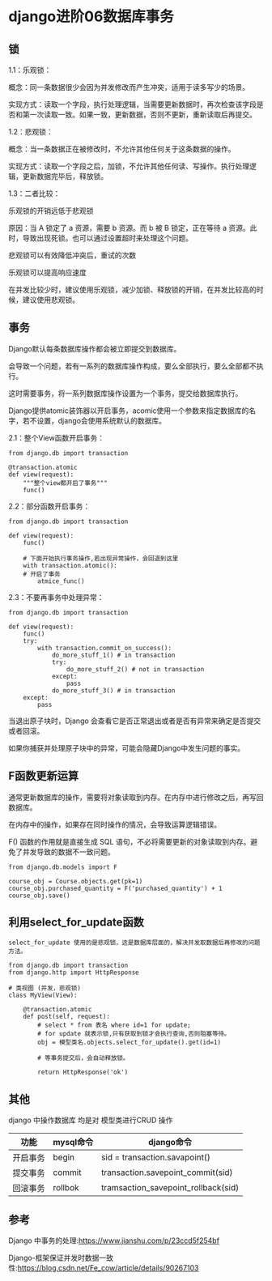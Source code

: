 # django进阶06数据库事务
## 锁

1.1：乐观锁：

概念：同一条数据很少会因为并发修改而产生冲突，适用于读多写少的场景。

实现方式：读取一个字段，执行处理逻辑，当需要更新数据时，再次检查该字段是否和第一次读取一致。如果一致，更新数据，否则不更新，重新读取后再提交。

1.2：悲观锁：

概念：当一条数据正在被修改时，不允许其他任何关于这条数据的操作。

实现方式：读取一个字段之后，加锁，不允许其他任何读、写操作。执行处理逻辑，更新数据完毕后，释放锁。

1.3：二者比较：

乐观锁的开销远低于悲观锁

原因：当 A 锁定了 a 资源，需要 b 资源。而 b 被 B 锁定，正在等待 a 资源。此时，导致出现死锁。也可以通过设置超时来处理这个问题。

悲观锁可以有效降低冲突后，重试的次数

乐观锁可以提高响应速度

在并发比较少时，建议使用乐观锁，减少加锁、释放锁的开销，在并发比较高的时候，建议使用悲观锁。



## 事务

Django默认每条数据库操作都会被立即提交到数据库。

会导致一个问题，若有一系列的数据库操作构成，要么全部执行，要么全部都不执行。

这时需要事务，将一系列数据库操作设置为一个事务，提交给数据库执行。

Django提供atomic装饰器以开启事务，acomic使用一个参数来指定数据库的名字，若不设置，django会使用系统默认的数据库。

2.1：整个View函数开启事务：

```
from django.db import transaction  
  
@transaction.atomic  
def view(request):  
	"""整个view都开启了事务"""  
    func()  
```
2.2：部分函数开启事务：

```
from django.db import transaction  
  
def view(request):  
    func()  
	  
	# 下面开始执行事务操作,若出现异常操作，会回退到这里  
    with transaction.atomic():  
	# 开启了事务  
        atmice_func()  
```
2.3：不要再事务中处理异常：

```
from django.db import transaction  
  
def view(request):  
    func()  
    try:  
        with transaction.commit_on_success():  
            do_more_stuff_1() # in transaction  
            try:  
                do_more_stuff_2() # not in transaction  
            except:  
                pass  
            do_more_stuff_3() # in transaction  
    except:  
        pass  
```
当退出原子块时，Django 会查看它是否正常退出或者是否有异常来确定是否提交或者回滚。

如果你捕获并处理原子块中的异常，可能会隐藏Django中发生问题的事实。



## F函数更新运算

通常更新数据库的操作，需要将对象读取到内存。在内存中进行修改之后，再写回数据库。

在内存中的操作，如果存在同时操作的情况，会导致运算逻辑错误。

F() 函数的作用就是直接生成 SQL 语句，不必将需要更新的对象读取到内存。避免了并发导致的数据不一致问题。

```
from django.db.models import F  
  
course_obj = Course.objects.get(pk=1)  
course_obj.purchased_quantity = F('purchased_quantity') + 1  
course_obj.save()  
```
## 利用select_for_update函数

```
select_for_update 使用的是悲观锁，这是数据库层面的，解决并发取数据后再修改的问题方法。  
  
from django.db import transaction  
from django.http import HttpResponse  
  
# 类视图 (并发，悲观锁)  
class MyView(View):  
      
    @transaction.atomic  
    def post(self, request):  
        # select * from 表名 where id=1 for update;    
        # for update 就表示锁,只有获取到锁才会执行查询,否则阻塞等待。  
        obj = 模型类名.objects.select_for_update().get(id=1)  
          
        # 等事务提交后，会自动释放锁。  
          
        return HttpResponse('ok')  
```

## 其他

django 中操作数据库 均是对 模型类进行CRUD 操作


| 功能 | mysql命令 | django命令 |
| --- | --- | --- |
| 开启事务 | begin | sid = transaction.savapoint() |
| 提交事务 | commit | transaction.savepoint_commit(sid) |
| 回滚事务 | rollbok | tramsaction\_savepoint\_rollback(sid) |

## 参考

Django 中事务的处理:https://www.jianshu.com/p/23ccd5f254bf

Django-框架保证并发时数据一致性:https://blog.csdn.net/Fe_cow/article/details/90267103

